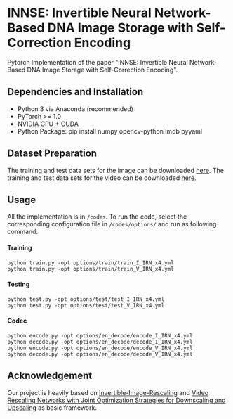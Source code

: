# INNSE: Invertible Neural Network-Based DNA Image Storage with Self-Correction Encoding
Pytorch Implementation of the paper "INNSE: Invertible Neural Network-Based DNA Image Storage with Self-Correction Encoding".

## Dependencies and Installation
- Python 3 via Anaconda (recommended)
- PyTorch >= 1.0
- NVIDIA GPU + CUDA
- Python Package: pip install numpy opencv-python lmdb pyyaml

## Dataset Preparation
The training and test data sets for the image can be downloaded [here](https://github.com/XPixelGroup/BasicSR/blob/master/docs/DatasetPreparation.md).
The training and test data sets for the video can be downloaded [here](http://toflow.csail.mit.edu/).
## Usage
All the implementation is in `/codes`. To run the code, 
select the corresponding configuration file in `/codes/options/` and run as following command:
#### Training
```
python train.py -opt options/train/train_I_IRN_x4.yml
python train.py -opt options/train/train_V_IRN_x4.yml
```
#### Testing
```
python test.py -opt options/test/test_I_IRN_x4.yml
python test.py -opt options/test/test_V_IRN_x4.yml

```
#### Codec
```
python encode.py -opt options/en_decode/encode_I_IRN_x4.yml
python decode.py -opt options/en_decode/decode_I_IRN_x4.yml
python encode.py -opt options/en_decode/encode_V_IRN_x4.yml
python decode.py -opt options/en_decode/decode_V_IRN_x4.yml
```
## Acknowledgement
Our project is heavily based on [Invertible-Image-Rescaling](https://github.com/pkuxmq/Invertible-Image-Rescaling) and [Video Rescaling Networks with Joint Optimization Strategies for Downscaling and Upscaling](https://github.com/ding3820/MIMO-VRN) as basic framework.
